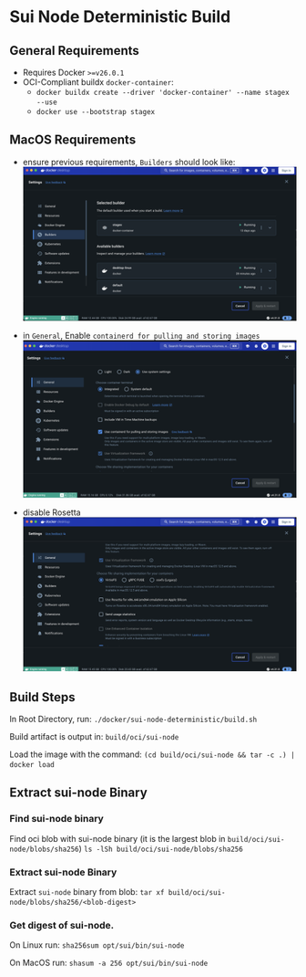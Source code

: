 # Sui Node Deterministic Build

## General Requirements
* Requires Docker `>=v26.0.1`
* OCI-Compliant buildx `docker-container`: 
    * `docker buildx create --driver 'docker-container' --name stagex --use`
    * `docker use --bootstrap stagex`

## MacOS Requirements
* ensure previous requirements, `Builders` should look like:
![alt text](./images/image-2.png)

* in `General`, Enable `containerd for pulling and storing images`
![Docker Engine General Settings](./images/image.png)

* disable Rosetta
![alt text](./images/image-1.png)

## Build Steps
In Root Directory, run: `./docker/sui-node-deterministic/build.sh`

Build artifact is output in: `build/oci/sui-node`

Load the image with the command: `(cd build/oci/sui-node && tar -c .) | docker load`

## Extract sui-node Binary

### Find sui-node binary

Find oci blob with sui-node binary (it is the largest blob in `build/oci/sui-node/blobs/sha256`)
`ls -lSh build/oci/sui-node/blobs/sha256`

### Extract sui-node Binary

Extract `sui-node` binary from blob:
`tar xf build/oci/sui-node/blobs/sha256/<blob-digest>`

### Get digest of sui-node.

On Linux run:
`sha256sum opt/sui/bin/sui-node`

On MacOS run:
`shasum -a 256 opt/sui/bin/sui-node`